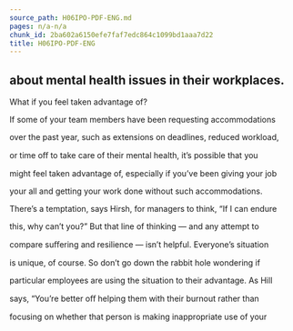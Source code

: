```yaml
---
source_path: H06IPO-PDF-ENG.md
pages: n/a-n/a
chunk_id: 2ba602a6150efe7faf7edc864c1099bd1aaa7d22
title: H06IPO-PDF-ENG
---
```

## about mental health issues in their workplaces.

What if you feel taken advantage of?

If some of your team members have been requesting accommodations

over the past year, such as extensions on deadlines, reduced workload,

or time oﬀ to take care of their mental health, it’s possible that you

might feel taken advantage of, especially if you’ve been giving your job

your all and getting your work done without such accommodations.

There’s a temptation, says Hirsh, for managers to think, “If I can endure

this, why can’t you?” But that line of thinking — and any attempt to

compare suﬀering and resilience — isn’t helpful. Everyone’s situation

is unique, of course. So don’t go down the rabbit hole wondering if

particular employees are using the situation to their advantage. As Hill

says, “You’re better oﬀ helping them with their burnout rather than

focusing on whether that person is making inappropriate use of your

